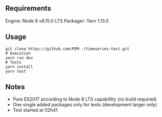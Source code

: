## Requirements
Engine: Node 8 v8.15.0 LTS
Packager: Yarn 1.13.0

## Usage

```
git clone https://github.com/PEM--/timeseries-test.git
# Execution
yarn run dev
# Tests
yarn install
yarn test
```

## Notes
* Pure ES2017 according to Node 8 LTS capabililty (no build required)
* One single added packages only for tests (development targer only)
* Test started at 02h41